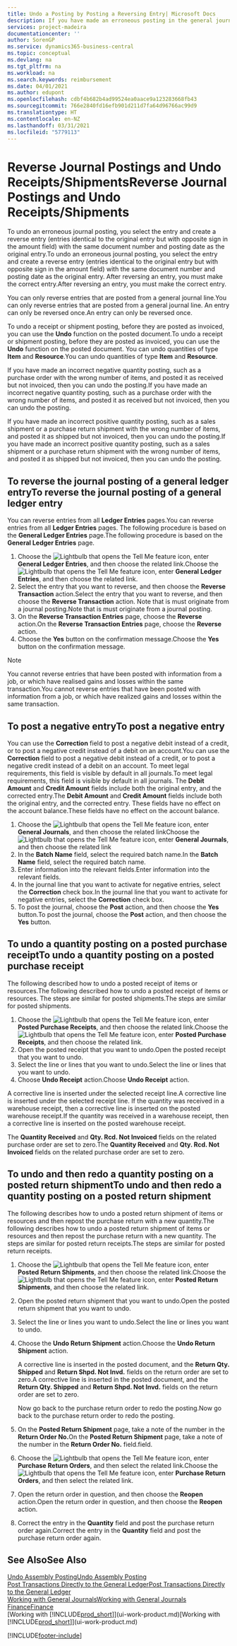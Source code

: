 ```yaml
---
title: Undo a Posting by Posting a Reversing Entry| Microsoft Docs
description: If you have made an erroneous posting in the general journal, then you can use the Reverse Transaction function to undo the posting with a correct audit trail.
services: project-madeira
documentationcenter: ''
author: SorenGP
ms.service: dynamics365-business-central
ms.topic: conceptual
ms.devlang: na
ms.tgt_pltfrm: na
ms.workload: na
ms.search.keywords: reimbursement
ms.date: 04/01/2021
ms.author: edupont
ms.openlocfilehash: cdbf4b682b4ad99524ea0aace9a123283668fb43
ms.sourcegitcommit: 766e2840fd16efb901d211d7fa64d96766ac99d9
ms.translationtype: HT
ms.contentlocale: en-NZ
ms.lasthandoff: 03/31/2021
ms.locfileid: "5779113"
---
```

# <a name="reverse-journal-postings-and-undo-receiptsshipments"></a><span data-ttu-id="5f7db-103">Reverse Journal Postings and Undo Receipts/Shipments</span><span class="sxs-lookup"><span data-stu-id="5f7db-103">Reverse Journal Postings and Undo Receipts/Shipments</span></span>
<span data-ttu-id="5f7db-104">To undo an erroneous journal posting, you select the entry and create a reverse entry (entries identical to the original entry but with opposite sign in the amount field) with the same document number and posting date as the original entry.</span><span class="sxs-lookup"><span data-stu-id="5f7db-104">To undo an erroneous journal posting, you select the entry and create a reverse entry (entries identical to the original entry but with opposite sign in the amount field) with the same document number and posting date as the original entry.</span></span> <span data-ttu-id="5f7db-105">After reversing an entry, you must make the correct entry.</span><span class="sxs-lookup"><span data-stu-id="5f7db-105">After reversing an entry, you must make the correct entry.</span></span>

<span data-ttu-id="5f7db-106">You can only reverse entries that are posted from a general journal line.</span><span class="sxs-lookup"><span data-stu-id="5f7db-106">You can only reverse entries that are posted from a general journal line.</span></span> <span data-ttu-id="5f7db-107">An entry can only be reversed once.</span><span class="sxs-lookup"><span data-stu-id="5f7db-107">An entry can only be reversed once.</span></span>

<span data-ttu-id="5f7db-108">To undo a receipt or shipment posting, before they are posted as invoiced, you can use the **Undo** function on the posted document.</span><span class="sxs-lookup"><span data-stu-id="5f7db-108">To undo a receipt or shipment posting, before they are posted as invoiced, you can use the **Undo** function on the posted document.</span></span> <span data-ttu-id="5f7db-109">You can undo quantities of type **Item** and **Resource**.</span><span class="sxs-lookup"><span data-stu-id="5f7db-109">You can undo quantities of type **Item** and **Resource**.</span></span>

<span data-ttu-id="5f7db-110">If you have made an incorrect negative quantity posting, such as a purchase order with the wrong number of items, and posted it as received but not invoiced, then you can undo the posting.</span><span class="sxs-lookup"><span data-stu-id="5f7db-110">If you have made an incorrect negative quantity posting, such as a purchase order with the wrong number of items, and posted it as received but not invoiced, then you can undo the posting.</span></span>

<span data-ttu-id="5f7db-111">If you have made an incorrect positive quantity posting, such as a sales shipment or a purchase return shipment with the wrong number of items, and posted it as shipped but not invoiced, then you can undo the posting.</span><span class="sxs-lookup"><span data-stu-id="5f7db-111">If you have made an incorrect positive quantity posting, such as a sales shipment or a purchase return shipment with the wrong number of items, and posted it as shipped but not invoiced, then you can undo the posting.</span></span>   

## <a name="to-reverse-the-journal-posting-of-a-general-ledger-entry"></a><span data-ttu-id="5f7db-112">To reverse the journal posting of a general ledger entry</span><span class="sxs-lookup"><span data-stu-id="5f7db-112">To reverse the journal posting of a general ledger entry</span></span>
<span data-ttu-id="5f7db-113">You can reverse entries from all **Ledger Entries** pages.</span><span class="sxs-lookup"><span data-stu-id="5f7db-113">You can reverse entries from all **Ledger Entries** pages.</span></span> <span data-ttu-id="5f7db-114">The following procedure is based on the **General Ledger Entries** page.</span><span class="sxs-lookup"><span data-stu-id="5f7db-114">The following procedure is based on the **General Ledger Entries** page.</span></span>
1. <span data-ttu-id="5f7db-115">Choose the ![Lightbulb that opens the Tell Me feature](media/ui-search/search_small.png "Tell me what you want to do") icon, enter **General Ledger Entries**, and then choose the related link.</span><span class="sxs-lookup"><span data-stu-id="5f7db-115">Choose the ![Lightbulb that opens the Tell Me feature](media/ui-search/search_small.png "Tell me what you want to do") icon, enter **General Ledger Entries**, and then choose the related link.</span></span>
2. <span data-ttu-id="5f7db-116">Select the entry that you want to reverse, and then choose the **Reverse Transaction** action.</span><span class="sxs-lookup"><span data-stu-id="5f7db-116">Select the entry that you want to reverse, and then choose the **Reverse Transaction** action.</span></span> <span data-ttu-id="5f7db-117">Note that is must originate from a journal posting.</span><span class="sxs-lookup"><span data-stu-id="5f7db-117">Note that is must originate from a journal posting.</span></span>
3. <span data-ttu-id="5f7db-118">On the **Reverse Transaction Entries** page, choose the **Reverse** action.</span><span class="sxs-lookup"><span data-stu-id="5f7db-118">On the **Reverse Transaction Entries** page, choose the **Reverse** action.</span></span>
4. <span data-ttu-id="5f7db-119">Choose the **Yes** button on the confirmation message.</span><span class="sxs-lookup"><span data-stu-id="5f7db-119">Choose the **Yes** button on the confirmation message.</span></span>

> [!NOTE]
> <span data-ttu-id="5f7db-120">You cannot reverse entries that have been posted with information from a job, or which have realised gains and losses within the same transaction.</span><span class="sxs-lookup"><span data-stu-id="5f7db-120">You cannot reverse entries that have been posted with information from a job, or which have realized gains and losses within the same transaction.</span></span>

## <a name="to-post-a-negative-entry"></a><span data-ttu-id="5f7db-121">To post a negative entry</span><span class="sxs-lookup"><span data-stu-id="5f7db-121">To post a negative entry</span></span>  
<span data-ttu-id="5f7db-122">You can use the **Correction** field to post a negative debit instead of a credit, or to post a negative credit instead of a debit on an account.</span><span class="sxs-lookup"><span data-stu-id="5f7db-122">You can use the **Correction** field to post a negative debit instead of a credit, or to post a negative credit instead of a debit on an account.</span></span> <span data-ttu-id="5f7db-123">To meet legal requirements, this field is visible by default in all journals.</span><span class="sxs-lookup"><span data-stu-id="5f7db-123">To meet legal requirements, this field is visible by default in all journals.</span></span> <span data-ttu-id="5f7db-124">The **Debit Amount** and **Credit Amount** fields include both the original entry, and the corrected entry.</span><span class="sxs-lookup"><span data-stu-id="5f7db-124">The **Debit Amount** and **Credit Amount** fields include both the original entry, and the corrected entry.</span></span> <span data-ttu-id="5f7db-125">These fields have no effect on the account balance.</span><span class="sxs-lookup"><span data-stu-id="5f7db-125">These fields have no effect on the account balance.</span></span>  

1.  <span data-ttu-id="5f7db-126">Choose the ![Lightbulb that opens the Tell Me feature](media/ui-search/search_small.png "Tell me what you want to do") icon, enter **General Journals**, and then choose the related link</span><span class="sxs-lookup"><span data-stu-id="5f7db-126">Choose the ![Lightbulb that opens the Tell Me feature](media/ui-search/search_small.png "Tell me what you want to do") icon, enter **General Journals**, and then choose the related link</span></span>  
2.  <span data-ttu-id="5f7db-127">In the **Batch Name** field, select the required batch name.</span><span class="sxs-lookup"><span data-stu-id="5f7db-127">In the **Batch Name** field, select the required batch name.</span></span>  
3.  <span data-ttu-id="5f7db-128">Enter information into the relevant fields.</span><span class="sxs-lookup"><span data-stu-id="5f7db-128">Enter information into the relevant fields.</span></span>  
4.  <span data-ttu-id="5f7db-129">In the journal line that you want to activate for negative entries, select the **Correction** check box.</span><span class="sxs-lookup"><span data-stu-id="5f7db-129">In the journal line that you want to activate for negative entries, select the **Correction** check box.</span></span>  
5.  <span data-ttu-id="5f7db-130">To post the journal, choose the **Post** action, and then choose the **Yes** button.</span><span class="sxs-lookup"><span data-stu-id="5f7db-130">To post the journal, choose the **Post** action, and then choose the **Yes** button.</span></span>

## <a name="to-undo-a-quantity-posting-on-a-posted-purchase-receipt"></a><span data-ttu-id="5f7db-131">To undo a quantity posting on a posted purchase receipt</span><span class="sxs-lookup"><span data-stu-id="5f7db-131">To undo a quantity posting on a posted purchase receipt</span></span>  
<span data-ttu-id="5f7db-132">The following described how to undo a posted receipt of items or resources.</span><span class="sxs-lookup"><span data-stu-id="5f7db-132">The following described how to undo a posted receipt of items or resources.</span></span> <span data-ttu-id="5f7db-133">The steps are similar for posted shipments.</span><span class="sxs-lookup"><span data-stu-id="5f7db-133">The steps are similar for posted shipments.</span></span>

1.  <span data-ttu-id="5f7db-134">Choose the ![Lightbulb that opens the Tell Me feature](media/ui-search/search_small.png "Tell me what you want to do") icon, enter **Posted Purchase Receipts**, and then choose the related link.</span><span class="sxs-lookup"><span data-stu-id="5f7db-134">Choose the ![Lightbulb that opens the Tell Me feature](media/ui-search/search_small.png "Tell me what you want to do") icon, enter **Posted Purchase Receipts**, and then choose the related link.</span></span>  
2.  <span data-ttu-id="5f7db-135">Open the posted receipt that you want to undo.</span><span class="sxs-lookup"><span data-stu-id="5f7db-135">Open the posted receipt that you want to undo.</span></span>  
3.  <span data-ttu-id="5f7db-136">Select the line or lines that you want to undo.</span><span class="sxs-lookup"><span data-stu-id="5f7db-136">Select the line or lines that you want to undo.</span></span>  
4.  <span data-ttu-id="5f7db-137">Choose **Undo Receipt** action.</span><span class="sxs-lookup"><span data-stu-id="5f7db-137">Choose **Undo Receipt** action.</span></span>

<span data-ttu-id="5f7db-138">A corrective line is inserted under the selected receipt line.</span><span class="sxs-lookup"><span data-stu-id="5f7db-138">A corrective line is inserted under the selected receipt line.</span></span> <span data-ttu-id="5f7db-139">If the quantity was received in a warehouse receipt, then a corrective line is inserted on the posted warehouse receipt.</span><span class="sxs-lookup"><span data-stu-id="5f7db-139">If the quantity was received in a warehouse receipt, then a corrective line is inserted on the posted warehouse receipt.</span></span>  

<span data-ttu-id="5f7db-140">The **Quantity Received** and **Qty. Rcd. Not Invoiced** fields on the related purchase order are set to zero.</span><span class="sxs-lookup"><span data-stu-id="5f7db-140">The **Quantity Received** and **Qty. Rcd. Not Invoiced** fields on the related purchase order are set to zero.</span></span>

## <a name="to-undo-and-then-redo-a-quantity-posting-on-a-posted-return-shipment"></a><span data-ttu-id="5f7db-141">To undo and then redo a quantity posting on a posted return shipment</span><span class="sxs-lookup"><span data-stu-id="5f7db-141">To undo and then redo a quantity posting on a posted return shipment</span></span>
<span data-ttu-id="5f7db-142">The following describes how to undo a posted return shipment of items or resources and then repost the purchase return with a new quantity.</span><span class="sxs-lookup"><span data-stu-id="5f7db-142">The following describes how to undo a posted return shipment of items or resources and then repost the purchase return with a new quantity.</span></span> <span data-ttu-id="5f7db-143">The steps are similar for posted return receipts.</span><span class="sxs-lookup"><span data-stu-id="5f7db-143">The steps are similar for posted return receipts.</span></span>

1.  <span data-ttu-id="5f7db-144">Choose the ![Lightbulb that opens the Tell Me feature](media/ui-search/search_small.png "Tell me what you want to do") icon, enter **Posted Return Shipments**, and then choose the related link.</span><span class="sxs-lookup"><span data-stu-id="5f7db-144">Choose the ![Lightbulb that opens the Tell Me feature](media/ui-search/search_small.png "Tell me what you want to do") icon, enter **Posted Return Shipments**, and then choose the related link.</span></span>  
2.  <span data-ttu-id="5f7db-145">Open the posted return shipment that you want to undo.</span><span class="sxs-lookup"><span data-stu-id="5f7db-145">Open the posted return shipment that you want to undo.</span></span>
3. <span data-ttu-id="5f7db-146">Select the line or lines you want to undo.</span><span class="sxs-lookup"><span data-stu-id="5f7db-146">Select the line or lines you want to undo.</span></span>  

4.  <span data-ttu-id="5f7db-147">Choose the **Undo Return Shipment** action.</span><span class="sxs-lookup"><span data-stu-id="5f7db-147">Choose the **Undo Return Shipment** action.</span></span>  

    <span data-ttu-id="5f7db-148">A corrective line is inserted in the posted document, and the **Return Qty. Shipped** and **Return Shpd. Not Invd.** fields on the return order are set to zero.</span><span class="sxs-lookup"><span data-stu-id="5f7db-148">A corrective line is inserted in the posted document, and the **Return Qty. Shipped** and **Return Shpd. Not Invd.** fields on the return order are set to zero.</span></span>  

    <span data-ttu-id="5f7db-149">Now go back to the purchase return order to redo the posting.</span><span class="sxs-lookup"><span data-stu-id="5f7db-149">Now go back to the purchase return order to redo the posting.</span></span>  

5.  <span data-ttu-id="5f7db-150">On the **Posted Return Shipment** page, take a note of the number in the **Return Order No.**</span><span class="sxs-lookup"><span data-stu-id="5f7db-150">On the **Posted Return Shipment** page, take a note of the number in the **Return Order No.**</span></span> <span data-ttu-id="5f7db-151">field.</span><span class="sxs-lookup"><span data-stu-id="5f7db-151">field.</span></span>  
6.  <span data-ttu-id="5f7db-152">Choose the ![Lightbulb that opens the Tell Me feature](media/ui-search/search_small.png "Tell me what you want to do") icon, enter **Purchase Return Orders**, and then select the related link.</span><span class="sxs-lookup"><span data-stu-id="5f7db-152">Choose the ![Lightbulb that opens the Tell Me feature](media/ui-search/search_small.png "Tell me what you want to do") icon, enter **Purchase Return Orders**, and then select the related link.</span></span>  
7.  <span data-ttu-id="5f7db-153">Open the return order in question, and then choose the **Reopen** action.</span><span class="sxs-lookup"><span data-stu-id="5f7db-153">Open the return order in question, and then choose the **Reopen** action.</span></span>  
8.  <span data-ttu-id="5f7db-154">Correct the entry in the **Quantity** field and post the purchase return order again.</span><span class="sxs-lookup"><span data-stu-id="5f7db-154">Correct the entry in the **Quantity** field and post the purchase return order again.</span></span>  

## <a name="see-also"></a><span data-ttu-id="5f7db-155">See Also</span><span class="sxs-lookup"><span data-stu-id="5f7db-155">See Also</span></span>
[<span data-ttu-id="5f7db-156">Undo Assembly Posting</span><span class="sxs-lookup"><span data-stu-id="5f7db-156">Undo Assembly Posting</span></span>](assembly-how-to-undo-assembly-posting.md)  
[<span data-ttu-id="5f7db-157">Post Transactions Directly to the General Ledger</span><span class="sxs-lookup"><span data-stu-id="5f7db-157">Post Transactions Directly to the General Ledger</span></span>](finance-how-post-transactions-directly.md)  
[<span data-ttu-id="5f7db-158">Working with General Journals</span><span class="sxs-lookup"><span data-stu-id="5f7db-158">Working with General Journals</span></span>](ui-work-general-journals.md)  
[<span data-ttu-id="5f7db-159">Finance</span><span class="sxs-lookup"><span data-stu-id="5f7db-159">Finance</span></span>](finance.md)  
<span data-ttu-id="5f7db-160">[Working with [!INCLUDE[prod_short](includes/prod_short.md)]](ui-work-product.md)</span><span class="sxs-lookup"><span data-stu-id="5f7db-160">[Working with [!INCLUDE[prod_short](includes/prod_short.md)]](ui-work-product.md)</span></span>  


[!INCLUDE[footer-include](includes/footer-banner.md)]
